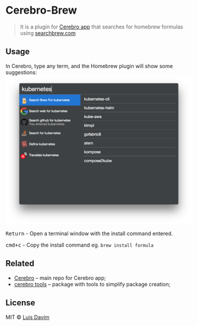 # Cerebro-Brew

> It is a plugin for [Cerebro app](http://www.cerebroapp.com) that searches for homebrew formulas using [searchbrew.com](http://searchbrew.com/)

## Usage
In Cerebro, type any term, and the Homebrew plugin will show some suggestions:
![](screenshot.png)

<kbd>Return</kbd> - Open a terminal window with the install command entered.

<kbd>cmd+c</kbd> - Copy the install command eg. `brew install formula`
## Related

* [Cerebro](http://github.com/KELiON/cerebro) – main repo for Cerebro app;
* [cerebro tools](http://github.com/KELiON/cerebro-tools) – package with tools to simplify package creation;

## License

MIT © [Luis Davim](https://github.com/luisdavim)
